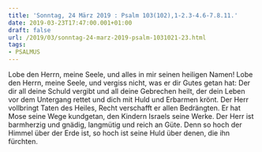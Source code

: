 ```yaml
---
title: 'Sonntag, 24 März 2019 : Psalm 103(102),1-2.3-4.6-7.8.11.'
date: 2019-03-23T17:47:00.001+01:00
draft: false
url: /2019/03/sonntag-24-marz-2019-psalm-1031021-23.html
tags: 
- PSALMUS
---
```


Lobe den Herrn, meine Seele, und alles in mir seinen heiligen Namen! Lobe den Herrn, meine Seele, und vergiss nicht, was er dir Gutes getan hat: Der dir all deine Schuld vergibt und all deine Gebrechen heilt, der dein Leben vor dem Untergang rettet und dich mit Huld und Erbarmen krönt. Der Herr vollbringt Taten des Heiles, Recht verschafft er allen Bedrängten. Er hat Mose seine Wege kundgetan, den Kindern Israels seine Werke. Der Herr ist barmherzig und gnädig, langmütig und reich an Güte. Denn so hoch der Himmel über der Erde ist, so hoch ist seine Huld über denen, die ihn fürchten.